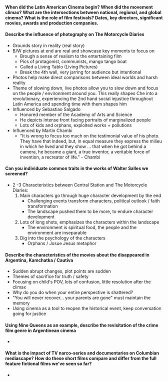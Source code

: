 #### When did the Latin American Cinema begin? When did the movement climax? What are the intersections between national, regional, and global cinema? What is the role of film festivals? Dates, key directors, significant movies, awards and production companies.

#### Describe the influence of photography on The Motorcycle Diaries
- Grounds story in reality (real story)
- B/W pictures at end are real and showcase key moments to focus on
	- Brough a sense of realism to the entertaining film
	- Pics of protagonist, communists, mango tango boat
	- Called a Living Tablo (Living Pictures)
	- Break the 4th wall, very jarring for audience but intentional 
- Photos help make direct comparisons between ideal worlds and harsh reality 
- Theme of slowing down, live photos allow you to slow down and focus on the people / environment around you. This really shapes Che into a revolutionary, experiencing the 2nd hand social injustice throughout Latin America and spending time with them shapes him
- Influenced by Sebastiao Salgado
	- Honored member of the Academy of Arts and Science
	- He depicts intense front facing portraits of marginalized people
	- Lots of kids and orphans, exploited works + pollutions
- Influenced by Martin Chambi
	- "It is wrong to focus too much on the testimonial value of his photo. They have that indeed, but, in equal measure they express the milieu in which he lived and they show ... that when he got behind a camera, he became a giant, a true inventor, a veritable force of invention, a recreator of life." - Chambi

#### Can you individuate common traits in the works of Walter Salles we screened?
- 2 -3 Characteristics between Central Station and The Motorcycle Diaries:
	1. Main characters go through huge character development by the end
		- Challenging events transform characters, political outlook / faith transformation
		- The landscape pushed them to be more, to endure character development
	2. Lots of long shots, emphasizes the characters within the landscape
		- The environment is spiritual food, the people and the environment are inseparable 
	3. Dig into the psychology of the characters
		- Orphans / Josue Jesus metaphor

#### Describe the characteristics of the movies about the disappeared in Argentina, Kamchatka / Cautiva 
- Sudden abrupt changes, plot points are sudden 
- Themes of sacrifice for truth / safety
- Focusing on child's POV, lots of confusion, little resolution after the climax
- Why do you do when your entire perspective is shattered? 
- "You will never recover... your parents are gone" must maintain the memory
- Using cinema as a tool to reopen the historical event, keep conversation going for justice

#### Using Nine Queens as an example, describe the revisitation of the crime film genre in Argentinean cinema
- 

#### What is the impact of TV narco-series and documentaries on Columbian mediascape? How do these short films compare and differ from the full feature fictional films we've seen so far?
- 